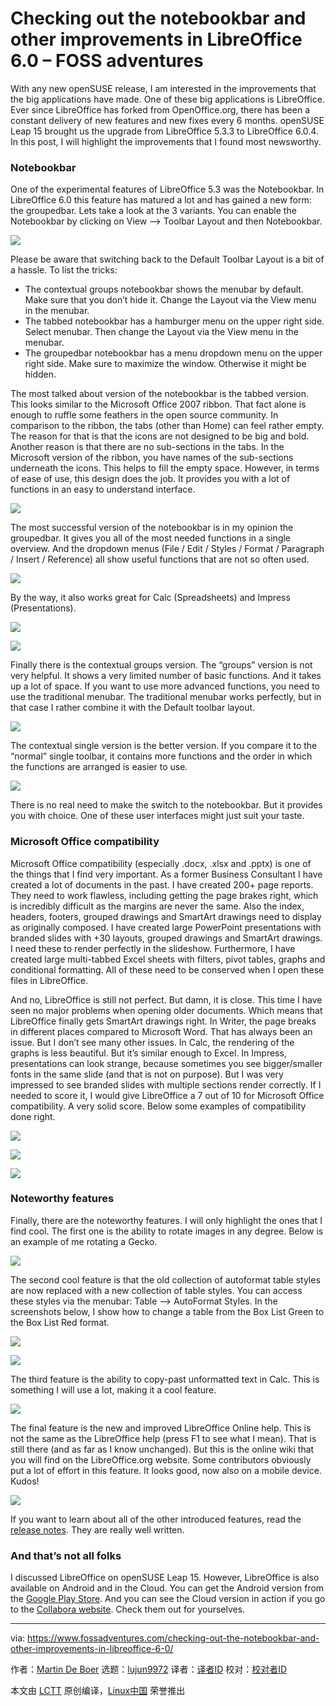 Checking out the notebookbar and other improvements in LibreOffice 6.0 – FOSS adventures
======

With any new openSUSE release, I am interested in the improvements that the big applications have made. One of these big applications is LibreOffice. Ever since LibreOffice has forked from OpenOffice.org, there has been a constant delivery of new features and new fixes every 6 months. openSUSE Leap 15 brought us the upgrade from LibreOffice 5.3.3 to LibreOffice 6.0.4. In this post, I will highlight the improvements that I found most newsworthy.

### Notebookbar

One of the experimental features of LibreOffice 5.3 was the Notebookbar. In LibreOffice 6.0 this feature has matured a lot and has gained a new form: the groupedbar. Lets take a look at the 3 variants. You can enable the Notebookbar by clicking on View –> Toolbar Layout and then Notebookbar.

![][1]

Please be aware that switching back to the Default Toolbar Layout is a bit of a hassle. To list the tricks:

  * The contextual groups notebookbar shows the menubar by default. Make sure that you don’t hide it. Change the Layout via the View menu in the menubar.
  * The tabbed notebookbar has a hamburger menu on the upper right side. Select menubar. Then change the Layout via the View menu in the menubar.
  * The groupedbar notebookbar has a menu dropdown menu on the upper right side. Make sure to maximize the window. Otherwise it might be hidden.



The most talked about version of the notebookbar is the tabbed version. This looks similar to the Microsoft Office 2007 ribbon. That fact alone is enough to ruffle some feathers in the open source community. In comparison to the ribbon, the tabs (other than Home) can feel rather empty. The reason for that is that the icons are not designed to be big and bold. Another reason is that there are no sub-sections in the tabs. In the Microsoft version of the ribbon, you have names of the sub-sections underneath the icons. This helps to fill the empty space. However, in terms of ease of use, this design does the job. It provides you with a lot of functions in an easy to understand interface.

![][2]

The most successful version of the notebookbar is in my opinion the groupedbar. It gives you all of the most needed functions in a single overview. And the dropdown menus (File / Edit / Styles / Format / Paragraph / Insert / Reference) all show useful functions that are not so often used.

![][3]

By the way, it also works great for Calc (Spreadsheets) and Impress (Presentations).

![][4]

![][5]

Finally there is the contextual groups version. The “groups” version is not very helpful. It shows a very limited number of basic functions. And it takes up a lot of space. If you want to use more advanced functions, you need to use the traditional menubar. The traditional menubar works perfectly, but in that case I rather combine it with the Default toolbar layout.

![][6]

The contextual single version is the better version. If you compare it to the “normal” single toolbar, it contains more functions and the order in which the functions are arranged is easier to use.

![][7]

There is no real need to make the switch to the notebookbar. But it provides you with choice. One of these user interfaces might just suit your taste.

### Microsoft Office compatibility

Microsoft Office compatibility (especially .docx, .xlsx and .pptx) is one of the things that I find very important. As a former Business Consultant I have created a lot of documents in the past. I have created 200+ page reports. They need to work flawless, including getting the page brakes right, which is incredibly difficult as the margins are never the same. Also the index, headers, footers, grouped drawings and SmartArt drawings need to display as originally composed. I have created large PowerPoint presentations with branded slides with +30 layouts, grouped drawings and SmartArt drawings. I need these to render perfectly in the slideshow. Furthermore, I have created large multi-tabbed Excel sheets with filters, pivot tables, graphs and conditional formatting. All of these need to be conserved when I open these files in LibreOffice.

And no, LibreOffice is still not perfect. But damn, it is close. This time I have seen no major problems when opening older documents. Which means that LibreOffice finally gets SmartArt drawings right. In Writer, the page breaks in different places compared to Microsoft Word. That has always been an issue. But I don’t see many other issues. In Calc, the rendering of the graphs is less beautiful. But it’s similar enough to Excel. In Impress, presentations can look strange, because sometimes you see bigger/smaller fonts in the same slide (and that is not on purpose). But I was very impressed to see branded slides with multiple sections render correctly. If I needed to score it, I would give LibreOffice a 7 out of 10 for Microsoft Office compatibility. A very solid score. Below some examples of compatibility done right.

![][8]

![][9]

![][10]

### Noteworthy features

Finally, there are the noteworthy features. I will only highlight the ones that I find cool. The first one is the ability to rotate images in any degree. Below is an example of me rotating a Gecko.

![][11]

The second cool feature is that the old collection of autoformat table styles are now replaced with a new collection of table styles. You can access these styles via the menubar: Table –> AutoFormat Styles. In the screenshots below, I show how to change a table from the Box List Green to the Box List Red format.

![][12]

![][13]

The third feature is the ability to copy-past unformatted text in Calc. This is something I will use a lot, making it a cool feature.

![][14]

The final feature is the new and improved LibreOffice Online help. This is not the same as the LibreOffice help (press F1 to see what I mean). That is still there (and as far as I know unchanged). But this is the online wiki that you will find on the LibreOffice.org website. Some contributors obviously put a lot of effort in this feature. It looks good, now also on a mobile device. Kudos!

![][15]

If you want to learn about all of the other introduced features, read the [release notes][16]. They are really well written.

### And that’s not all folks

I discussed LibreOffice on openSUSE Leap 15. However, LibreOffice is also available on Android and in the Cloud. You can get the Android version from the [Google Play Store][17]. And you can see the Cloud version in action if you go to the [Collabora website][18]. Check them out for yourselves.

--------------------------------------------------------------------------------

via: https://www.fossadventures.com/checking-out-the-notebookbar-and-other-improvements-in-libreoffice-6-0/

作者：[Martin De Boer][a]
选题：[lujun9972](https://github.com/lujun9972)
译者：[译者ID](https://github.com/译者ID)
校对：[校对者ID](https://github.com/校对者ID)

本文由 [LCTT](https://github.com/LCTT/TranslateProject) 原创编译，[Linux中国](https://linux.cn/) 荣誉推出

[a]:https://www.fossadventures.com/author/martin_de_boer/
[1]:https://www.fossadventures.com/wp-content/uploads/2018/06/LibreOffice06.jpeg
[2]:https://www.fossadventures.com/wp-content/uploads/2018/06/LibreOffice09.jpeg
[3]:https://www.fossadventures.com/wp-content/uploads/2018/06/LibreOffice11.jpeg
[4]:https://www.fossadventures.com/wp-content/uploads/2018/06/LibreOffice10.jpeg
[5]:https://www.fossadventures.com/wp-content/uploads/2018/06/LibreOffice08.jpeg
[6]:https://www.fossadventures.com/wp-content/uploads/2018/06/LibreOffice07.jpeg
[7]:https://www.fossadventures.com/wp-content/uploads/2018/06/LibreOffice12.jpeg
[8]:https://www.fossadventures.com/wp-content/uploads/2018/06/LibreOffice14.jpeg
[9]:https://www.fossadventures.com/wp-content/uploads/2018/06/LibreOffice15.jpeg
[10]:https://www.fossadventures.com/wp-content/uploads/2018/06/LibreOffice16.jpeg
[11]:https://www.fossadventures.com/wp-content/uploads/2018/06/LibreOffice01.jpeg
[12]:https://www.fossadventures.com/wp-content/uploads/2018/06/LibreOffice02.jpeg
[13]:https://www.fossadventures.com/wp-content/uploads/2018/06/LibreOffice03.jpeg
[14]:https://www.fossadventures.com/wp-content/uploads/2018/06/LibreOffice04.jpeg
[15]:https://www.fossadventures.com/wp-content/uploads/2018/06/LibreOffice05.jpeg
[16]:https://wiki.documentfoundation.org/ReleaseNotes/6.0
[17]:https://play.google.com/store/apps/details?id=org.documentfoundation.libreoffice&hl=en
[18]:https://www.collaboraoffice.com/press-releases/collabora-office-6-0-released/
